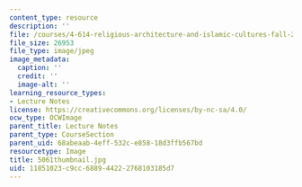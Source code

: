 ```yaml
---
content_type: resource
description: ''
file: /courses/4-614-religious-architecture-and-islamic-cultures-fall-2002/11851023c9cc688944222768103185d7_5061thumbnail.jpg
file_size: 26953
file_type: image/jpeg
image_metadata:
  caption: ''
  credit: ''
  image-alt: ''
learning_resource_types:
- Lecture Notes
license: https://creativecommons.org/licenses/by-nc-sa/4.0/
ocw_type: OCWImage
parent_title: Lecture Notes
parent_type: CourseSection
parent_uid: 68abeaab-4eff-532c-e858-18d3ffb567bd
resourcetype: Image
title: 5061thumbnail.jpg
uid: 11851023-c9cc-6889-4422-2768103185d7
---
```

